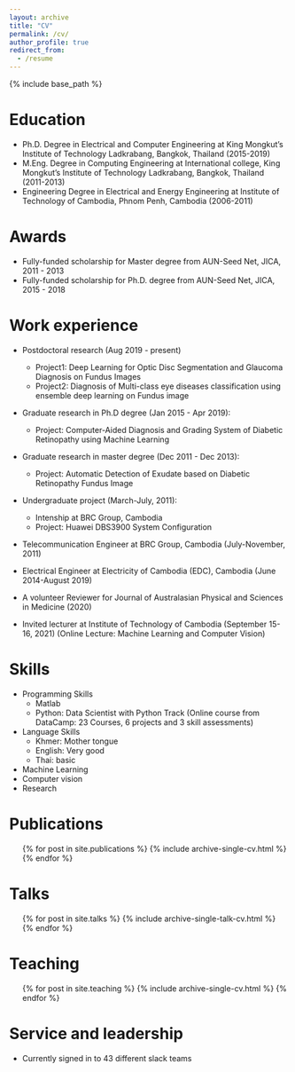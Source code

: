 ```yaml
---
layout: archive
title: "CV"
permalink: /cv/
author_profile: true
redirect_from:
  - /resume
---
```


{% include base_path %}

Education
======
* Ph.D. Degree in Electrical and Computer Engineering at King Mongkut’s Institute of Technology Ladkrabang, Bangkok, Thailand (2015-2019)
* M.Eng. Degree in Computing Engineering at International college, King Mongkut’s Institute of Technology Ladkrabang, Bangkok, Thailand (2011-2013)
* Engineering Degree in Electrical and Energy Engineering at Institute of Technology of Cambodia, Phnom Penh, Cambodia (2006-2011)

Awards
======
* Fully-funded scholarship for Master degree from AUN-Seed Net, JICA, 2011 - 2013          
* Fully-funded scholarship for Ph.D. degree from AUN-Seed Net, JICA, 2015 - 2018

Work experience
======
* Postdoctoral research (Aug 2019 - present)
  * Project1: Deep Learning for Optic Disc Segmentation and Glaucoma Diagnosis on Fundus Images  
  * Project2: Diagnosis of Multi-class eye diseases classification using ensemble deep learning on Fundus image
  
* Graduate research in Ph.D degree (Jan 2015 - Apr 2019):
  * Project: Computer-Aided Diagnosis and Grading System of Diabetic Retinopathy using Machine Learning  

* Graduate research in master degree (Dec 2011 - Dec 2013):
  * Project: Automatic Detection of Exudate based on Diabetic Retinopathy Fundus Image

* Undergraduate project (March-July, 2011):
  * Intenship at BRC Group, Cambodia
  * Project: Huawei DBS3900 System Configuration   

* Telecommunication Engineer at BRC Group, Cambodia (July-November, 2011)
  
* Electrical Engineer at Electricity of Cambodia (EDC), Cambodia (June 2014-August 2019)

* A volunteer Reviewer for Journal of Australasian Physical and Sciences in Medicine (2020)

* Invited lecturer at Institute of Technology of Cambodia (September 15-16, 2021)
  (Online Lecture: Machine Learning and Computer Vision) 

Skills
======
* Programming Skills
  * Matlab
  * Python: Data Scientist with Python Track
    (Online course from DataCamp: 23 Courses, 6 projects and 3 skill assessments)
* Language Skills
  * Khmer: Mother tongue
  * English: Very good
  * Thai: basic 
* Machine Learning
* Computer vision
* Research

Publications
======
  <ul>{% for post in site.publications %}
    {% include archive-single-cv.html %}
  {% endfor %}</ul>
  
Talks
======
  <ul>{% for post in site.talks %}
    {% include archive-single-talk-cv.html %}
  {% endfor %}</ul>
  
Teaching
======
  <ul>{% for post in site.teaching %}
    {% include archive-single-cv.html %}
  {% endfor %}</ul>
  
Service and leadership
======
* Currently signed in to 43 different slack teams
